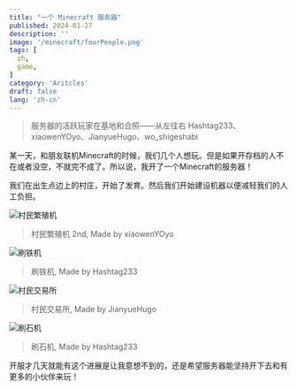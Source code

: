 ```yaml
---
title: "一个 Minecraft 服务器"
published: 2024-01-27
description: ''
image: '/minecraft/fourPeople.png'
tags: [
  zh,
  game,
]
category: 'Aritcles'
draft: false 
lang: 'zh-cn'
---
```


> 服务器的活跃玩家在基地和合照——从左往右 Hashtag233、xiaowenYOyo、JianyueHugo、wo_shigeshabi

某一天，和朋友联机Minecraft的时候，我们几个人想玩。但是如果开存档的人不在或者没空，不就完不成了。所以说，我开了一个Minecraft的服务器！

我们在出生点边上的村庄，开始了发育。然后我们开始建设机器以便减轻我们的人工负担。

![村民繁殖机](/minecraft/villagerFarm.png)
> 村民繁殖机 2nd, Made by xiaowenYOyo

![刷铁机](/minecraft/ironFarm.png)
> 刷铁机, Made by Hashtag233

![村民交易所](/minecraft/villagerTrade.png)
> 村民交易所, Made by JianyueHugo

![刷石机](/minecraft/stoneFarm.png)
> 刷石机, Made by Hashtag233

开服才几天就能有这个进展是让我意想不到的，还是希望服务器能坚持开下去和有更多的小伙伴来玩！